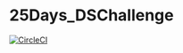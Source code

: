 # 25Days_DSChallenge

[![CircleCI](https://circleci.com/<VCS>/<vaibhav6451956>/<25Days_DSChallenge>.svg?style=svg&circle-token=<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>)](<https://app.circleci.com/pipelines/github/vaibhav6451956/25Days_DSChallenge/1/workflows/855ddb0f-8867-48b2-bb4a-907ebb158495/jobs/1>)
